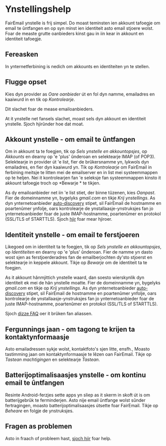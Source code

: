 # Ynstellingshelp

FairEmail ynstelle is frij simpel. Do moast teminsten ien akkount tafoegje om email te ûntfangen en op syn minst ien identiteit asto email stjoere wolst. Foar de measte grutte oanbieders kinst gau in iin kear in akkount en identiteit tafoegje.

## Fereasken

In ynternetferbining is nedich om akkounts en identiteiten yn te stellen.

## Flugge opset

Kies dyn provider as *Oare oanbieder* út en fol dyn namme, emailadres en kaaiwurd in en tik op *Kontrolearje*.

Dit slachet foar de mease emailoanbieders.

At it ynstelle net fansels slachet, moast sels dyn akkount en identiteit ynstelle. Sjoch hjirûnder hoe dat moat.

## Akkount ynstelle - om email te ûntfangen

Om in akkount ta te foegjen, tik op *Sels ynstelle en akkountopsjes*, op *Akkounts* en dearny op 'e 'plus' ûnderoan en selektearje IMAP (of POP3). Selektearje in provider út 'e list, fier de brûkersnamme yn, lykwols dyn emailadres, en fier dyn kaaiwurd yn. Tik op *Kontrolearje* om FairEmail in ferbining meitsje te litten mei de emailserver en in list mei systeemmappen op te heljen. Nei it kontrolearjen fan 'e seleksje fan systeemmappen kinsto it akkount tafoegje troch op *Bewarje * te tikjen.

As dy emailoanbieder net iin 'e list stiet, der binne tûzenen, kies *Oanpast*. Fier de domeinnamme yn, bygelyks *gmail.com* en tikje *Krij ynstellings*. As dyn ynternetoanbieder [auto-discovery](https://tools.ietf.org/html/rfc6186) stipet, sil FairEmail de hostnamme en poartenûmer ynfolje, oars kontrolearje de ynstallaasje-ynstruksjes fan jo ynternetoanbieder foar de juste IMAP-hostnamme, poartenûmer en protokol (SSL/TLS of STARTTLS). Sjoch [hjir](https://github.com/M66B/FairEmail/blob/master/FAQ.md#authorizing-accounts) foar mear hjiroer.

## Identiteit ynstelle - om email te ferstjoeren

Likegoed om in identiteit ta te foegjen, tik op *Sels ynstelle en akkountopsjes*, op *Identiteiten* en dearny op 'e 'plus' ûnderoan. Fier de namme yn dasto wost sjen as ferstjoerderadres fan de emailberjochten dy'sto stjoerst en selektearje in keppele akkount. Tikje op *Bewarje* om de identiteit ta te foegjen.

As it akkount hânmjittich ynstelle waard, dan soesto wierskynlik dyn identiteit ek mei de hân ynstelle moatte. Fier de domeinnamme yn, bygelyks *gmail.com* en tikje op *Krij ynstellings*. As dyn ynternetoanbieder [auto-discovery](https://tools.ietf.org/html/rfc6186) stipet, sil FairEmail de hostnamme en poartenûmer ynfolje, oars kontrolearje de ynstallaasje-ynstruksjes fan jo ynternetoanbieder foar de juste IMAP-hostnamme, poartenûmer en protokol (SSL/TLS of STARTTLS).

Sjoch [dizze FAQ](https://github.com/M66B/FairEmail/blob/master/FAQ.md#FAQ9) oer it brûken fan aliassen.

## Fergunnings jaan - om tagong te krijen ta kontaktynformaasje

Asto emailadressen sykje wolst, kontaktfoto's sjen litte, ensfh., Moasto tastimming jaan om kontaktynformaasje te lêzen oan FairEmail. Tikje op *Tastean machtigingen* en selektearje *Tastean*.

## Batterijoptimalisaasjes ynstelle - om kontinu email te ûntfangen

Resinte Android-ferzjes sette apps yn sliep as it skerm in skoft út is om batterijgebrûk te ferminderjen. Asto nije email ûntfange wolst sûnder fertragingen, moasto batterijoptimalisaasjes útsette foar FairEmail. Tikje op *Beheare* en folgje de ynstruksjes.

## Fragen as problemen

Asto in fraach of probleem hast, [sjoch hjir](https://github.com/M66B/FairEmail/blob/master/FAQ.md) foar help.